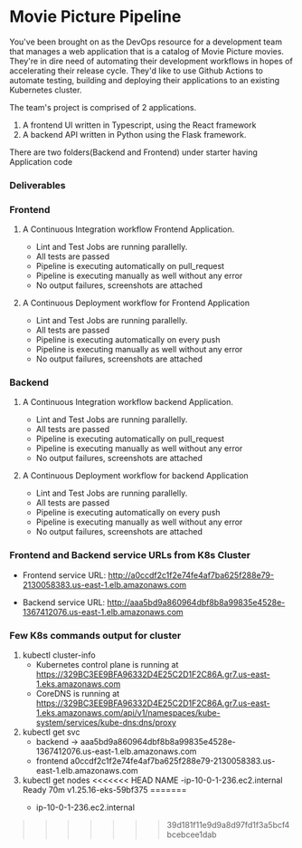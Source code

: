 # Movie Picture Pipeline
You've been brought on as the DevOps resource for a development team that manages a web application that is a catalog of Movie Picture movies. They're in dire need of automating their development workflows in hopes of accelerating their release cycle. They'd like to use Github Actions to automate testing, building and deploying their applications to an existing Kubernetes cluster.

The team's project is comprised of 2 applications.

1. A frontend UI written in Typescript, using the React framework
2. A backend API written in Python using the Flask framework.

There are two folders(Backend and Frontend) under starter having Application code


###  Deliverables

### Frontend

1. A Continuous Integration workflow Frontend Application.
     - Lint and Test Jobs are running parallelly.
     - All tests are passed
     - Pipeline is executing automatically on pull_request
     - Pipeline is executing manually as well without any error
     - No output failures, screenshots are attached

3. A Continuous Deployment workflow for Frontend Application
     - Lint and Test Jobs are running parallelly.
     - All tests are passed
     - Pipeline is executing automatically on every push 
     - Pipeline is executing manually as well without any error
     - No output failures, screenshots are attached

### Backend

1. A Continuous Integration workflow backend Application.
     - Lint and Test Jobs are running parallelly.
     - All tests are passed
     - Pipeline is executing automatically on pull_request
     - Pipeline is executing manually as well without any error
     -  No output failures, screenshots are attached

3. A Continuous Deployment workflow for backend Application
     - Lint and Test Jobs are running parallelly.
     - All tests are passed
     - Pipeline is executing automatically on every push 
     - Pipeline is executing manually as well without any error
     - No output failures, screenshots are attached
   
### Frontend and Backend service URLs from K8s Cluster

- Frontend service URL: http://a0ccdf2c1f2e74fe4af7ba625f288e79-2130058383.us-east-1.elb.amazonaws.com

- Backend service URL: http://aaa5bd9a860964dbf8b8a99835e4528e-1367412076.us-east-1.elb.amazonaws.com

### Few K8s commands output for cluster

1. kubectl cluster-info
     - Kubernetes control plane is running at https://329BC3EE9BFA96332D4E25C2D1F2C86A.gr7.us-east-1.eks.amazonaws.com
     - CoreDNS is running at https://329BC3EE9BFA96332D4E25C2D1F2C86A.gr7.us-east-1.eks.amazonaws.com/api/v1/namespaces/kube-system/services/kube-dns:dns/proxy
2. kubectl get svc
    - backend ->  aaa5bd9a860964dbf8b8a99835e4528e-1367412076.us-east-1.elb.amazonaws.com 
    - frontend    a0ccdf2c1f2e74fe4af7ba625f288e79-2130058383.us-east-1.elb.amazonaws.com
3. kubectl get nodes
<<<<<<< HEAD
     NAME -ip-10-0-1-236.ec2.internal   Ready    <none>   70m   v1.25.16-eks-59bf375
=======
   - ip-10-0-1-236.ec2.internal  
>>>>>>> 39d181f11e9d9a8d97fd1f3a5bcf4bcebcee1dab


 





